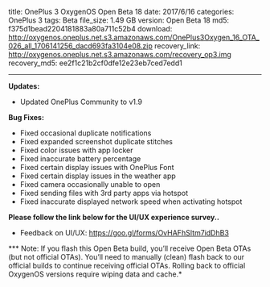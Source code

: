 title: OnePlus 3 OxygenOS Open Beta 18
date: 2017/6/16
categories: OnePlus 3
tags: Beta
file_size: 1.49 GB
version: Open Beta 18
md5: f375d1bead2204181883a80a711c52b4
download: http://oxygenos.oneplus.net.s3.amazonaws.com/OnePlus3Oxygen_16_OTA_026_all_1706141256_dacd693fa3104e08.zip
recovery_link: http://oxygenos.oneplus.net.s3.amazonaws.com/recovery_op3.img
recovery_md5: ee2f1c21b2cf0dfe12e23eb7ced7edd1

---
**Updates:**
* Updated OnePlus Community to v1.9

**Bug Fixes:**
* Fixed occasional duplicate notifications 
* Fixed expanded screenshot duplicate stitches
* Fixed color issues with app locker 
* Fixed inaccurate battery percentage
* Fixed certain display issues with OnePlus Font
* Fixed certain display issues in the weather app
* Fixed camera occasionally unable to open
* Fixed sending files with 3rd party apps via hotspot
* Fixed inaccurate displayed network speed when activating hotspot


**Please follow the link below for the UI/UX experience survey..**
* Feedback on UI/UX: https://goo.gl/forms/OvHAFhSItm7idDhB3

*** Note: If you flash this Open Beta build, you’ll receive Open Beta OTAs (but not official OTAs). You’ll need to manually (clean) flash back to our official builds to continue receiving official OTAs. Rolling back to official OxygenOS versions require wiping data and cache.*
